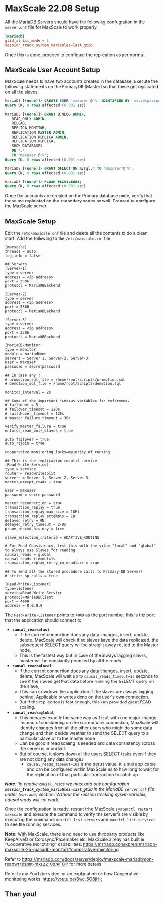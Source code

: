 # MaxScale 22.08 Setup

All the MariaDB Servers should have the following confugration in the `server.cnf` file for MaxScale to work properly. 

```cnf
[mariadb]
gtid_strict_mode = 1
session_track_system_variables=last_gtid
```

Once this is done, proceed to configure the replication as per normal.

## MaxScale User Account Setup

MaxScale needs to have two accounts created in the database. Execute the following statements on the PrimaryDB (Master) so that these get replicated on all the slaves.

```sql
MariaDB [(none)]> CREATE USER 'maxuser'@'%' IDENTIFIED BY 'secretpassword';
Query OK, 0 rows affected (0.001 sec)

MariaDB [(none)]> GRANT BINLOG ADMIN,
   READ_ONLY ADMIN,
   RELOAD,
   REPLICA MONITOR,
   REPLICATION MASTER ADMIN,
   REPLICATION REPLICA ADMIN,
   REPLICATION REPLICA,
   SHOW DATABASES
   ON *.*
   TO 'maxuser'@'%';
Query OK, 0 rows affected (0.001 sec)

MariaDB [(none)]> GRANT SELECT ON mysql.* TO 'maxuser'@'%';
Query OK, 0 rows affected (0.001 sec)

MariaDB [(none)]> FLUSH PRIVILEGES;
Query OK, 0 rows affected (0.001 sec)
```

Once the accounts are created on the Primary database node, verify that these are replciated on the secondary nodes as well. Proceed to configure the MaxScale server.

## MaxScale Setup

Edit the `/etc/maxscale.cnf` file and delete all the contents to do a clean start. Add the following to the `/etc/maxscale.cnf` file

```
[maxscale]
threads = auto
log_info = false

## Servers
[Server-1]
type = server
address = <ip address>
port = 3306
protocol = MariaDBBackend

[Server-2]
type = server
address = <ip address>
port = 3306
protocol = MariaDBBackend

[Server-3]
type = server
address = <ip address>
port = 3306
protocol = MariaDBBackend

[MariaDB-Monitor]
type = monitor
module = mariadbmon
servers = Server-1, Server-2, Server-3
user = maxuser
password = secretpassword

## In case any !
# promotion_sql_file = /home/root/scripts/promotion.sql
# demotion_sql_file = /home/root/scripts/demotion.sql
 
monitor_interval = 2s

## Some of the important timeout variables for reference.
# failcount = 5
# failover_timeout = 120s
# switchover_timeout = 120s
# master_failure_timeout = 30s

verify_master_failure = true
enforce_read_only_slaves = true

auto_failover = true
auto_rejoin = true

cooperative_monitoring_locks=majority_of_running

## This is the replication-rwsplit-service
[Read-Write-Service]
type = service
router = readwritesplit
servers = Server-1, Server-2, Server-3
master_accept_reads = true

user = maxuser
password = secretpassword

master_reconnection = true
transaction_replay = true
transaction_replay_max_size = 10Mi
transaction_replay_attempts = 10
delayed_retry = ON
delayed_retry_timeout = 240s
prune_sescmd_history = true

slave_selection_criteria = ADAPTIVE_ROUTING

# For Read Consistency, test this with the value "local" and "global" to always use Slaves for reading 
causal_reads = global
causal_reads_timeout=1s
transaction_replay_retry_on_deadlock = true

## To send all the stored procedure calls to Primary DB Server!
# strict_sp_calls = true

[Read-Write-Listener]
type=listener
service=Read-Write-Service
protocol=MariaDBClient
port = 4009
address = 0.0.0.0
```

The `Read-Write-Listener` points to `4009` as the port number, this is the port that the application should connect to.

- **`causal_reads=fast`** 
  - If the current connection does any data changes, insert, update, delete, MaxScale will check if no slaves have the data replicated, the subsequent SELECT query will be straight away routed to the Master node.
  - This is the fastest way but in case of the always lagging slaves, master will be constantly pounded by all the reads.
- **`causal_reads=local`**
  - If the current connection does any data changes, insert, update, delete, MaxScale will wait up to `causal_reads_timeout=1s` seconds to see if the slaves get that data before running the SELECT query on the slave, 
  - This can slowdown the application if the slaves are always lagging behind. Applicable to writes done on the user's own connection.
  - But if the replicaiton is fast enough, this can provided great READ scaling.
- **`causal_reads=global`**
  - This behaves exactly the same way as `local` with one major change. Instead of considering on the current user connection, MaxScale will identify changes from all the other users who might do some data change and then decide weather to send the SELECT query to a particular slave or to the master node
  - Can be good if read scaling is needed and data consistency across the server is important.
  - But of course, it slows down all the users SELECT tasks even if they are not doing any data changes
    - `causal_reads_timeout=10s` is the defult value. It is still applicable and can be configured within MaxScale as to how long to wait for the replication of that particular transaction to catch up.

***Note:** To enable `causal_reads` we must add one configuration **`session_track_system_variables=last_gtid`** in the MariaDB `server.cnf` file under `[mariadb]` section. Without the session tracking sysem variable, causal reads will not work.*

Once the configuration is ready, restart trhe MaxScale `systemctl restart maxscale` and execute the command to verify the server's are visible by executing the command: `maxctrl list servers` and `maxctrl list services` to see the running services.

**Note:** With MaxScale, there is no need to use thirdparty products like KeepAliveD or Corosync/Pacemaker etc, MaxScale alreay has built in "Cooperative Monotiring" capabilities. <https://mariadb.com/kb/en/mariadb-maxscale-25-mariadb-monitor/#cooperative-monitoring>

Refer to <https://mariadb.com/docs/server/deploy/maxscale-mariadbmon-readwritesplit-mxs22-08/#TOP> for more details

Refer to my YouTube video for an explanation on how Cooperative monitoring works: https://youtu.be/6wc_5O8jHjc

## Than you!
